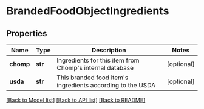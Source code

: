 # BrandedFoodObjectIngredients

## Properties
Name | Type | Description | Notes
------------ | ------------- | ------------- | -------------
**chomp** | **str** | Ingredients for this item from Chomp&#x27;s internal database | [optional] 
**usda** | **str** | This branded food item&#x27;s ingredients according to the USDA | [optional] 

[[Back to Model list]](../README.md#documentation-for-models) [[Back to API list]](../README.md#documentation-for-api-endpoints) [[Back to README]](../README.md)

